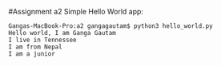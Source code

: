 #Assignment a2
Simple Hello World app:

```
Gangas-MacBook-Pro:a2 gangagautam$ python3 hello_world.py
Hello world, I am Ganga Gautam
I live in Tennessee
I am from Nepal
I am a junior
```

